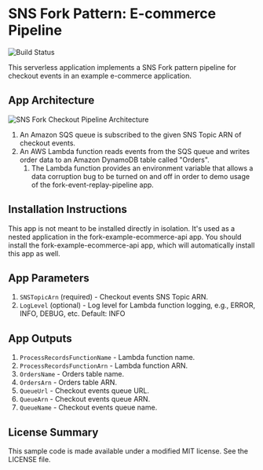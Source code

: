 # SNS Fork Pattern: E-commerce Pipeline

![Build Status](https://codebuild.us-east-1.amazonaws.com/badges?uuid=eyJlbmNyeXB0ZWREYXRhIjoidEVpU1Nmd0gzaEtUaE1XWGo3OVY3dmVDTVRBUllsUXFlbTZZQS9pZkRDaGhKZFZkczZEQVJLcEovQko3VmpYeHZrQ24wL041bWI4SWUyUUxJMDhHbXRBPSIsIml2UGFyYW1ldGVyU3BlYyI6IjZESXdFTTJBd2RWZGVKSXEiLCJtYXRlcmlhbFNldFNlcmlhbCI6MX0%3D&branch=master)

This serverless application implements a SNS Fork pattern pipeline for checkout events in an example e-commerce application.

## App Architecture

![SNS Fork Checkout Pipeline Architecture](https://github.com/aws-samples/aws-serverless-sns-fork-pattern/raw/master/examples/ecommerce-app/checkout-pipeline/images/checkout-pipeline-architecture.png)

1. An Amazon SQS queue is subscribed to the given SNS Topic ARN of checkout events.
1. An AWS Lambda function reads events from the SQS queue and writes order data to an Amazon DynamoDB table called "Orders".
    1. The Lambda function provides an environment variable that allows a data corruption bug to be turned on and off in order to demo usage of the fork-event-replay-pipeline app.

## Installation Instructions

This app is not meant to be installed directly in isolation. It's used as a nested application in the fork-example-ecommerce-api app. You should install the fork-example-ecommerce-api app, which will automatically install this app as well.

## App Parameters

1. `SNSTopicArn` (required) - Checkout events SNS Topic ARN.
1. `LogLevel` (optional) - Log level for Lambda function logging, e.g., ERROR, INFO, DEBUG, etc. Default: INFO

## App Outputs

1. `ProcessRecordsFunctionName` - Lambda function name.
1. `ProcessRecordsFunctionArn` - Lambda function ARN.
1. `OrdersName` - Orders table name.
1. `OrdersArn` - Orders table ARN.
1. `QueueUrl` - Checkout events queue URL.
1. `QueueArn` - Checkout events queue ARN.
1. `QueueName` - Checkout events queue name.

## License Summary

This sample code is made available under a modified MIT license. See the LICENSE file.
